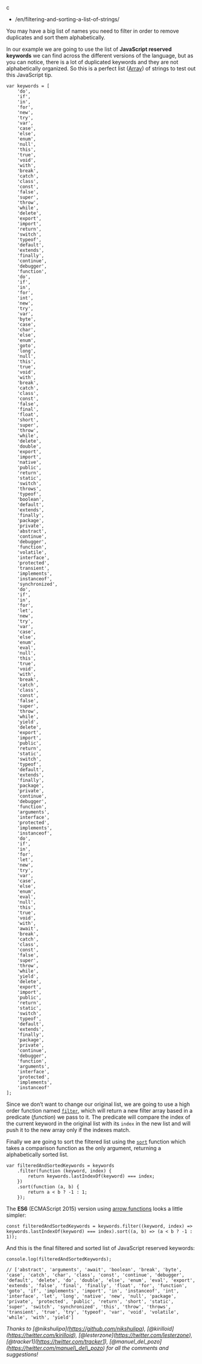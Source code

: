 c

-   /en/filtering-and-sorting-a-list-of-strings/

You may have a big list of names you need to filter in order to remove duplicates and sort them alphabetically.

In our example we are going to use the list of **JavaScript reserved keywords** we can find across the different versions of the language, but as you can notice, there is a lot of duplicated keywords and they are not alphabetically organized. So this is a perfect list ([Array](https://developer.mozilla.org/en-US/docs/Web/JavaScript/Reference/Global_Objects/Array)) of strings to test out this JavaScript tip.

    var keywords = [
        'do',
        'if',
        'in',
        'for',
        'new',
        'try',
        'var',
        'case',
        'else',
        'enum',
        'null',
        'this',
        'true',
        'void',
        'with',
        'break',
        'catch',
        'class',
        'const',
        'false',
        'super',
        'throw',
        'while',
        'delete',
        'export',
        'import',
        'return',
        'switch',
        'typeof',
        'default',
        'extends',
        'finally',
        'continue',
        'debugger',
        'function',
        'do',
        'if',
        'in',
        'for',
        'int',
        'new',
        'try',
        'var',
        'byte',
        'case',
        'char',
        'else',
        'enum',
        'goto',
        'long',
        'null',
        'this',
        'true',
        'void',
        'with',
        'break',
        'catch',
        'class',
        'const',
        'false',
        'final',
        'float',
        'short',
        'super',
        'throw',
        'while',
        'delete',
        'double',
        'export',
        'import',
        'native',
        'public',
        'return',
        'static',
        'switch',
        'throws',
        'typeof',
        'boolean',
        'default',
        'extends',
        'finally',
        'package',
        'private',
        'abstract',
        'continue',
        'debugger',
        'function',
        'volatile',
        'interface',
        'protected',
        'transient',
        'implements',
        'instanceof',
        'synchronized',
        'do',
        'if',
        'in',
        'for',
        'let',
        'new',
        'try',
        'var',
        'case',
        'else',
        'enum',
        'eval',
        'null',
        'this',
        'true',
        'void',
        'with',
        'break',
        'catch',
        'class',
        'const',
        'false',
        'super',
        'throw',
        'while',
        'yield',
        'delete',
        'export',
        'import',
        'public',
        'return',
        'static',
        'switch',
        'typeof',
        'default',
        'extends',
        'finally',
        'package',
        'private',
        'continue',
        'debugger',
        'function',
        'arguments',
        'interface',
        'protected',
        'implements',
        'instanceof',
        'do',
        'if',
        'in',
        'for',
        'let',
        'new',
        'try',
        'var',
        'case',
        'else',
        'enum',
        'eval',
        'null',
        'this',
        'true',
        'void',
        'with',
        'await',
        'break',
        'catch',
        'class',
        'const',
        'false',
        'super',
        'throw',
        'while',
        'yield',
        'delete',
        'export',
        'import',
        'public',
        'return',
        'static',
        'switch',
        'typeof',
        'default',
        'extends',
        'finally',
        'package',
        'private',
        'continue',
        'debugger',
        'function',
        'arguments',
        'interface',
        'protected',
        'implements',
        'instanceof'
    ];

Since we don’t want to change our original list, we are going to use a high order function named [`filter`](https://developer.mozilla.org/en/docs/Web/JavaScript/Reference/Global_Objects/Array/filter), which will return a new filter array based in a predicate (*function*) we pass to it. The predicate will compare the index of the current keyword in the original list with its `index` in the new list and will push it to the new array only if the indexes match.

Finally we are going to sort the filtered list using the [`sort`](https://developer.mozilla.org/en-US/docs/Web/JavaScript/Reference/Global_Objects/Array/sort) function which takes a comparison function as the only argument, returning a alphabetically sorted list.

    var filteredAndSortedKeywords = keywords
        .filter(function (keyword, index) {
            return keywords.lastIndexOf(keyword) === index;
        })
        .sort(function (a, b) {
            return a < b ? -1 : 1;
        });

The **ES6** (ECMAScript 2015) version using [arrow functions](https://developer.mozilla.org/en/docs/Web/JavaScript/Reference/Functions/Arrow_functions) looks a little simpler:

    const filteredAndSortedKeywords = keywords.filter((keyword, index) => keywords.lastIndexOf(keyword) === index).sort((a, b) => (a < b ? -1 : 1));

And this is the final filtered and sorted list of JavaScript reserved keywords:

    console.log(filteredAndSortedKeywords);

    // ['abstract', 'arguments', 'await', 'boolean', 'break', 'byte', 'case', 'catch', 'char', 'class', 'const', 'continue', 'debugger', 'default', 'delete', 'do', 'double', 'else', 'enum', 'eval', 'export', 'extends', 'false', 'final', 'finally', 'float', 'for', 'function', 'goto', 'if', 'implements', 'import', 'in', 'instanceof', 'int', 'interface', 'let', 'long', 'native', 'new', 'null', 'package', 'private', 'protected', 'public', 'return', 'short', 'static', 'super', 'switch', 'synchronized', 'this', 'throw', 'throws', 'transient', 'true', 'try', 'typeof', 'var', 'void', 'volatile', 'while', 'with', 'yield']

*Thanks to <span class="citation" data-cites="nikshulipa">\[@nikshulipa\]</span>(https://github.com/nikshulipa), <span class="citation" data-cites="kirilloid">\[@kirilloid\]</span>(https://twitter.com/kirilloid), <span class="citation" data-cites="lesterzone">\[@lesterzone\]</span>(https://twitter.com/lesterzone), <span class="citation" data-cites="tracker1">\[@tracker1\]</span>(https://twitter.com/tracker1), <span class="citation" data-cites="manuel_del_pozo">\[@manuel\_del\_pozo\]</span>(https://twitter.com/manuel\_del\_pozo) for all the comments and suggestions!*
